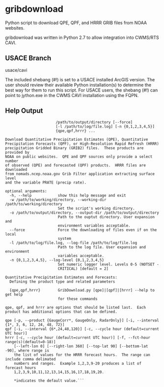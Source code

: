 # gribdownload

Python script to download QPE, QPF, and HRRR GRIB files from NOAA websites.

gribdownload was written in Python 2.7 to allow integration into CWMS/RTS CAVI.

## USACE Branch

usace/cavi

The included shebang (#!) is set to a USACE installed ArcGIS version.
The user should review their available Python installation(s) to determine the
best way for them to run this script.  For USACE users, the shebang (#!) can point
to jython.exe in the CWMS CAVI installation using the FQPN.

## Help Output

```usage: GribDownload.py [-h] [-w /path/to/working/directory] -o
                       /path/to/output/directory [--force]
                       [-l /path/to/log/file.log] [-n {0,1,2,3,4,5}]
                       {qpe,qpf,hrrr} ...

Download Quantitative Precipitation Estimates (QPE), Quantitative
Precipitation Forecasts (QPF), or High-Resolution Rapid Refresh (HRRR)
precipitation Gridded Binary (GRIB2) files.  These products are provided by
NOAA on public websites.  QPE and QPF sources only provide a select number
of observed (QPE) and forecasted (QPF) products.  HRRR files are downloaded
from nomads.ncep.noaa.gov Grib Filter application extracting surface level
and the variable PRATE (precip rate).

optional arguments:
  -h, --help            show this help message and exit
  -w /path/to/working/directory, --working-dir /path/to/working/directory
                        Set the script's working directory.
  -o /path/to/output/directory, --output-dir /path/to/output/directory
                        Path to the ouptut directory. User expansion and
                        environment variables acceptable.
  --force               Force the downloading of files even if on the local
                        system
  -l /path/to/log/file.log, --log-file /path/to/log/file.log
                        Path to the log file. User expansion and environment
                        variables acceptable.
  -n {0,1,2,3,4,5}, --log-level {0,1,2,3,4,5}
                        Set numeric logger level. Levels 0-5 (NOTSET -
                        CRITICAL) [default = 2]

Quantitative Precipitation Estimates and Forecasts:
  Defining the product type and related parameters

  {qpe,qpf,hrrr}        GribDownload.py [qpe]|[qpf]|[hrrr] --help to get help
                        for these commands

qpe, qpf, and hrrr are options that should be listed last.  Each
product has additional options that can be defined.

qpe [-p, --product {GaugeCorr*, GaugeOnly, RadarOnly}] [-i, --interval {1*, 3, 6, 12, 24, 48, 72}]
qpf [-i, --interval {6*,24,48,120}] [-c, --cycle hour (default=current UTC hour)]
hrrr [-c, --cycle hour (default=current UTC hour)] [-f, --fct-hour range(s)(default=0-18)]
    [--left-lon 0] [--right-lon 360] [--top-lat 90] [--bottom-lat -90], where range is 
    the list of values for the HRRR forecast hours.  The range can include comma delimated
    numbers and ranges.  Example 1,2,3,9-20 produces a list of forecast hours
    1,2,3,9,10,11,12,13,14,15,16,17,18,19,20.

    *indicates the default value.```
